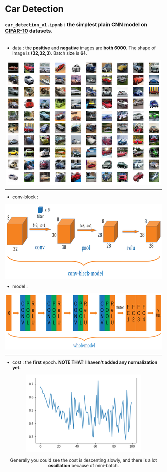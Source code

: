 # Car Detection

### `car_detection_v1.ipynb` : the simplest plain CNN model on [CIFAR-10](https://www.cs.toronto.edu/~kriz/cifar.html) datasets.<br><br>

* data : the **positive** and **negative** images are **both 6000**. The shape of image is **(32,32,3)**. Batch size is **64**. <br>
<div align="center">
  <img src="images/version1/CIFAR_cars.png" height="400" width="500" /><br>            
</div>

----

* conv-block : 
<div align="center">
  <img src="images/version1/conv-block.png" height="240" width="740" /><br>             
</div>

* model :
<div align="center">
  <img src="images/version1/model.png" height="180" width="800" /><br>             
</div>

----

* cost : the **first** epoch. **NOTE THAT: I haven't added any normalization yet.**<br>

<div align="center">
  <img src="images/version1/epoch1-cost.png" height="250" width="370"/>
</div>

<div align="center">
  <p> Generally you could see the cost is descenting slowly, and there is a lot <strong>oscillation</strong> because of mini-batch. </p>
</div>
